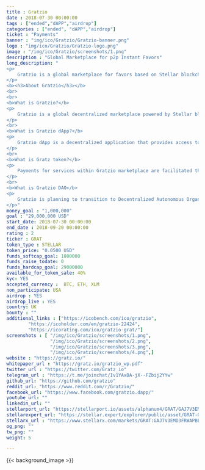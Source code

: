 ```yaml
---
title : Gratzio
date : 2018-07-30 00:00:00
tags : ["ended","dAPP","airdrop"]
categories : ["ended", "dAPP","airdrop"]
ticket : "Payments"
banner : "img/ico/Gratzio/Gratzio-banner.png"
logo : "img/ico/Gratzio/Gratzio-logo.png"
image : "/img/ico/Gratzio/screenshots/1.png"
description : "Global Marketplace for p2p Instant Favors"
long_description: "
<p>
	Gratzio is a global marketplace for favors based on Stellar blockchain that offers its users an ability to order or perform people-to-people instant services in exchange for a cryptocurrency. The marketplace is accessible by Gratzio decentralized application that will be available via iOS store, Android Google Play as well as via regular browser with Internet access. Gratzio is planning to transition to Decentralized Autonomous Organization (DAO) that will be fully governed by its users by Q4 2020.
</p>
<b><h3>About Gratzio</h3></b>
<br>
<br>
<b>What is Gratzio?</b>
<p>
	Gratzio is a global decentralized marketplace powered by Stellar blockchain that offers its users an ability to order and perform on-demand person-to-person services and favors.
</p>
<br>
<b>What is Gratzio dApp?</b>
<p>
	Gratzio dApp is a decentralized application that provides access to Gratzio marketplace. Gratzio dApp will be available via iOS store, Android Google Play as well as via regular browser with Internet access.
</p>
<br>
<b>What is Gratz token?</b>
<p>
	Payments for services within Gratzio marketplace are facilitated through Gratz utility token that is based on Stellar consensus protocol. Users can perform services for other users in order to earn Gratz tokens using Gratzio dApp. Additionally, users can purchase or convert Gratz tokens into other cryptocurrencies and local fiat money through built-in exchange on Gratzio platform or by utilizing third-party crypto exchanges.
</p>
<br>
<b>What is Gratzio DAO</b>
<p>
	Gratzio is planning to transition to Decentralized Autonomous Organization (DAO) that will be governed by its users by Q4 2020
</p>"
money_goal : "1,000,000"
goal : "29,000,000 USD"
start_date: 2018-07-30 00:00:00
end_date : 2018-09-20 00:00:00
rating : 2
ticker : GRAT
token_type : STELLAR
token_price: "0.0500 USD"
funds_softcap_goal: 1000000
funds_raise_todate: 0
funds_hardcap_goal: 29000000
available_for_token_sale: 40%
kyc: YES
accepted_currency :  BTC, ETH, XLM
non_participate: USA
airdrop : YES
airdrop_live : YES
country: UK
bounty : ""
additional_links : ["https://icobench.com/ico/gratzio",
        "https://icoholder.com/en/gratzio-22424",
		"https://icorating.com/ico/gratzio-grat/"]
screenshots : [ "/img/ico/Gratzio/screenshots/1.png",
                "/img/ico/Gratzio/screenshots/2.png",
                "/img/ico/Gratzio/screenshots/3.png",
                "/img/ico/Gratzio/screenshots/4.png",]
website : "https://gratz.io/"
whitepaper_url : "https://gratz.io/gratzio_wp.pdf"
twitter_url : "https://twitter.com/Gratz_io"
telegram_url : "https://t.me/joinchat/Iv1YAxDA-jX--FZbij2YYw"
github_url: "https://github.com/gratzio"
reddit_url: "https://www.reddit.com/r/Gratzio/"
facebook_url: "https://www.facebook.com/gratzio.dapp/"
youtube_url: ""
linkedin_url: ""
stellarport_url: "https://stellarport.io/assets/alphanum4/GRAT/GAJ7V3EMD3FRWAPBEJAP7EC4223XI5EACDZ46RFMY5DYOMCIMWEFR5II"
stellarexpert_url: "https://stellar.expert/explorer/public/asset/GRAT-GAJ7V3EMD3FRWAPBEJAP7EC4223XI5EACDZ46RFMY5DYOMCIMWEFR5II"
stellarx_url : "https://www.stellarx.com/markets/GRAT:GAJ7V3EMD3FRWAPBEJAP7EC4223XI5EACDZ46RFMY5DYOMCIMWEFR5II"
og_png: ""
tw_png: ""
weight: 5

---
```



{{< background_image >}}

